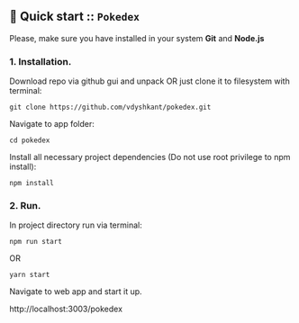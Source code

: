 
## 🚀 Quick start :: `Pokedex`
  
Please, make sure you have installed in your system **Git** and **Node.js**

### 1.  **Installation.**  
  


 Download repo via github gui and unpack OR just clone it to filesystem with terminal:
```  
git clone https://github.com/vdyshkant/pokedex.git
```
Navigate to app folder:
```  
cd pokedex
```

Install all necessary project dependencies (Do not use root privilege to npm install):

```  
npm install 
```


### 2.  **Run.**  

In project directory run via terminal:
```
npm run start
```  
OR
```
yarn start
```  
Navigate to web app and start it up.  

http://localhost:3003/pokedex
  
